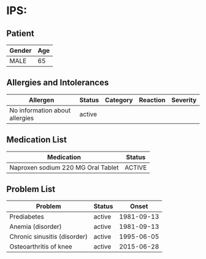 # IPS:

## Patient

|Gender|Age|
|---|---|
|MALE|65|

## Allergies and Intolerances

|Allergen|Status|Category|Reaction|Severity|
|---|---|---|---|---|
|No information about allergies|active||||

## Medication List

|Medication|Status|
|---|---|
|Naproxen sodium 220 MG Oral Tablet|ACTIVE|

## Problem List

|Problem|Status|Onset|
|---|---|---|
|Prediabetes|active|1981-09-13|
|Anemia (disorder)|active|1981-09-13|
|Chronic sinusitis (disorder)|active|1995-06-05|
|Osteoarthritis of knee|active|2015-06-28|
